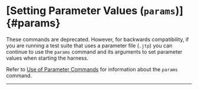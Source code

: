 
# [Setting Parameter Values (`params`)]{#params}

These commands are deprecated. However, for backwards compatibility, if you are running a test suite
that uses a parameter file (`.jtp`) you can continue to use the `params` command and its arguments
to set parameter values when starting the harness.

Refer to [Use of Parameter Commands](parameterCommands.html) for information about the `params`
command.

----------------------------------------------------------------------------------------------------


